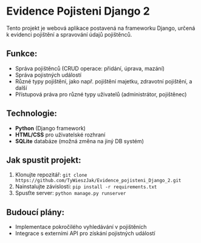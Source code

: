 # Evidence Pojisteni Django 2

Tento projekt je webová aplikace postavená na frameworku Django, určená k evidenci pojištění a spravování údajů pojištěnců.

## Funkce:
- Správa pojištěnců (CRUD operace: přidání, úprava, mazání)
- Správa pojistných událostí
- Různé typy pojištění, jako např. pojištění majetku, zdravotní pojištění, a další
- Přístupová práva pro různé typy uživatelů (administrátor, pojištěnec)

## Technologie:
- **Python** (Django framework)
- **HTML/CSS** pro uživatelské rozhraní
- **SQLite** databáze (možná změna na jiný DB systém)

## Jak spustit projekt:
1. Klonujte repozitář: `git clone https://github.com/TyWieszJak/Evidence_pojisteni_Django_2.git`
2. Nainstalujte závislosti: `pip install -r requirements.txt`
3. Spusťte server: `python manage.py runserver`

## Budoucí plány:
- Implementace pokročilého vyhledávání v pojištěních
- Integrace s externími API pro získání pojistných událostí
